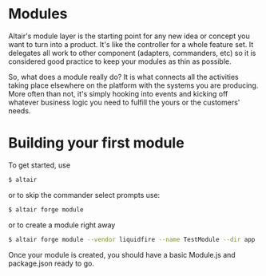 # Modules
Altair's module layer is the starting point for any new idea or concept you want to turn into a product. It's like the
controller for a whole feature set. It delegates all work to other component (adapters, commanders, etc) so it is
considered good practice to keep your modules as thin as possible.

So, what does a module really do? It is what connects all the activities taking place elsewhere on the platform
with the systems you are producing. More often than not, it's simply hooking into events and kicking off whatever
business logic you need to fulfill the yours or the customers' needs.

# Building your first module

To get started, use
``` bash
$ altair
```
or to skip the commander select prompts use:
``` bash
$ altair forge module
```

or to create a module right away
``` bash
$ altair forge module --vendor liquidfire --name TestModule --dir app
```

Once your module is created, you should have a basic Module.js and package.json ready to go.